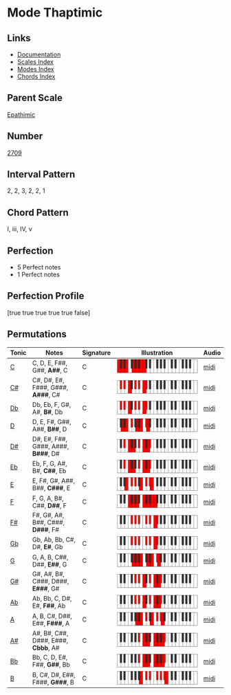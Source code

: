 # Mode Thaptimic

## Links

- [Documentation](index.md)
- [Scales Index](Scales.md)
- [Modes Index](Modes.md)
- [Chords Index](Chords.md)

## Parent Scale

[Epathimic](ScaleEpathimic.md)

## Number

[2709](https://ianring.com/musictheory/scales/2709)

## Interval Pattern

2, 2, 3, 2, 2, 1

## Chord Pattern

I, iii, IV, v

## Perfection

- 5 Perfect notes
- 1 Perfect notes

## Perfection Profile

[true true true true true false]

## Permutations

| Tonic | Notes | Signature | Illustration | Audio |
|-------|-------|-----------|--------------|-------|
| [C](ModeCNaturalThaptimic.md) | C, D, E, F##, G##, **A##**, C | C | ![CNaturalThaptimic](ModeCNaturalThaptimic.png) | [midi](https://github.com/edipermadi/music/blob/main/docs/ModeCNaturalThaptimic.mid?raw=true) |
| [C#](ModeCSharpThaptimic.md) | C#, D#, E#, F###, G###, **A###**, C# | C | ![CSharpThaptimic](ModeCSharpThaptimic.png) | [midi](https://github.com/edipermadi/music/blob/main/docs/ModeCSharpThaptimic.mid?raw=true) |
| [Db](ModeDFlatThaptimic.md) | Db, Eb, F, G#, A#, **B#**, Db | C | ![DFlatThaptimic](ModeDFlatThaptimic.png) | [midi](https://github.com/edipermadi/music/blob/main/docs/ModeDFlatThaptimic.mid?raw=true) |
| [D](ModeDNaturalThaptimic.md) | D, E, F#, G##, A##, **B##**, D | C | ![DNaturalThaptimic](ModeDNaturalThaptimic.png) | [midi](https://github.com/edipermadi/music/blob/main/docs/ModeDNaturalThaptimic.mid?raw=true) |
| [D#](ModeDSharpThaptimic.md) | D#, E#, F##, G###, A###, **B###**, D# | C | ![DSharpThaptimic](ModeDSharpThaptimic.png) | [midi](https://github.com/edipermadi/music/blob/main/docs/ModeDSharpThaptimic.mid?raw=true) |
| [Eb](ModeEFlatThaptimic.md) | Eb, F, G, A#, B#, **C##**, Eb | C | ![EFlatThaptimic](ModeEFlatThaptimic.png) | [midi](https://github.com/edipermadi/music/blob/main/docs/ModeEFlatThaptimic.mid?raw=true) |
| [E](ModeENaturalThaptimic.md) | E, F#, G#, A##, B##, **C###**, E | C | ![ENaturalThaptimic](ModeENaturalThaptimic.png) | [midi](https://github.com/edipermadi/music/blob/main/docs/ModeENaturalThaptimic.mid?raw=true) |
| [F](ModeFNaturalThaptimic.md) | F, G, A, B#, C##, **D##**, F | C | ![FNaturalThaptimic](ModeFNaturalThaptimic.png) | [midi](https://github.com/edipermadi/music/blob/main/docs/ModeFNaturalThaptimic.mid?raw=true) |
| [F#](ModeFSharpThaptimic.md) | F#, G#, A#, B##, C###, **D###**, F# | C | ![FSharpThaptimic](ModeFSharpThaptimic.png) | [midi](https://github.com/edipermadi/music/blob/main/docs/ModeFSharpThaptimic.mid?raw=true) |
| [Gb](ModeGFlatThaptimic.md) | Gb, Ab, Bb, C#, D#, **E#**, Gb | C | ![GFlatThaptimic](ModeGFlatThaptimic.png) | [midi](https://github.com/edipermadi/music/blob/main/docs/ModeGFlatThaptimic.mid?raw=true) |
| [G](ModeGNaturalThaptimic.md) | G, A, B, C##, D##, **E##**, G | C | ![GNaturalThaptimic](ModeGNaturalThaptimic.png) | [midi](https://github.com/edipermadi/music/blob/main/docs/ModeGNaturalThaptimic.mid?raw=true) |
| [G#](ModeGSharpThaptimic.md) | G#, A#, B#, C###, D###, **E###**, G# | C | ![GSharpThaptimic](ModeGSharpThaptimic.png) | [midi](https://github.com/edipermadi/music/blob/main/docs/ModeGSharpThaptimic.mid?raw=true) |
| [Ab](ModeAFlatThaptimic.md) | Ab, Bb, C, D#, E#, **F##**, Ab | C | ![AFlatThaptimic](ModeAFlatThaptimic.png) | [midi](https://github.com/edipermadi/music/blob/main/docs/ModeAFlatThaptimic.mid?raw=true) |
| [A](ModeANaturalThaptimic.md) | A, B, C#, D##, E##, **F###**, A | C | ![ANaturalThaptimic](ModeANaturalThaptimic.png) | [midi](https://github.com/edipermadi/music/blob/main/docs/ModeANaturalThaptimic.mid?raw=true) |
| [A#](ModeASharpThaptimic.md) | A#, B#, C##, D###, E###, **Cbbb**, A# | C | ![ASharpThaptimic](ModeASharpThaptimic.png) | [midi](https://github.com/edipermadi/music/blob/main/docs/ModeASharpThaptimic.mid?raw=true) |
| [Bb](ModeBFlatThaptimic.md) | Bb, C, D, E#, F##, **G##**, Bb | C | ![BFlatThaptimic](ModeBFlatThaptimic.png) | [midi](https://github.com/edipermadi/music/blob/main/docs/ModeBFlatThaptimic.mid?raw=true) |
| [B](ModeBNaturalThaptimic.md) | B, C#, D#, E##, F###, **G###**, B | C | ![BNaturalThaptimic](ModeBNaturalThaptimic.png) | [midi](https://github.com/edipermadi/music/blob/main/docs/ModeBNaturalThaptimic.mid?raw=true) |
